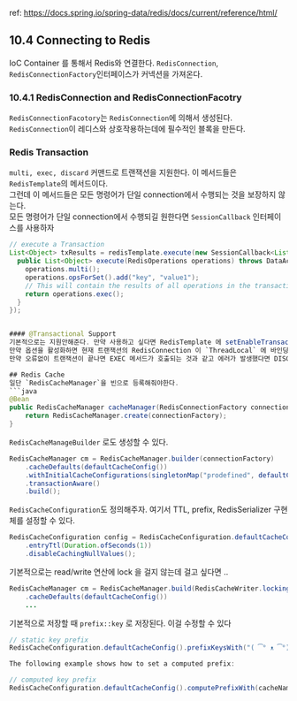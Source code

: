 ref: https://docs.spring.io/spring-data/redis/docs/current/reference/html/

## 10.4 Connecting to Redis
IoC Container 를 통해서 Redis와 연결한다. `RedisConnection`, `RedisConnectionFactory`인터페이스가 커넥션을 가져온다.  

### 10.4.1 RedisConnection and RedisConnectionFacotry
`RedisConnectionFacotory`는 `RedisConnection`에 의해서 생성된다.  
`RedisConnection`이 레디스와 상호작용하는데에 필수적인 블록을 만든다.  

### Redis Transaction
`multi, exec, discard` 커맨드로 트랜잭션을 지원한다. 이 메서드들은 `RedisTemplate`의 메서드이다.  
그런데 이 메서드들은 모든 명령어가 단일 connection에서 수행되는 것을 보장하지 않는다.  
모든 명령어가 단일 connection에서 수행되길 원한다면 `SessionCallback` 인터페이스를 사용하자

```java
// execute a Transaction
List<Object> txResults = redisTemplate.execute(new SessionCallback<List<Object>>() {
  public List<Object> execute(RedisOperations operations) throws DataAccessException {
    operations.multi();
    operations.opsForSet().add("key", "value1");
    // This will contain the results of all operations in the transaction
    return operations.exec();
  }
});


#### @Transactional Support
기본적으로는 지원안해준다. 만약 사용하고 싶다면 RedisTemplate 에 setEnableTransactionSupport(true)를 설정해야한다.  
만약 옵션을 활성화하면 현재 트랜잭션의 RedisConnection 이 `ThreadLocal` 에 바인딩된다.  
만약 오류없이 트랜잭션이 끝나면 EXEC 메서드가 호출되는 것과 같고 에러가 발생했다면 DISCARD 가 호출된 것과 같을 것이다.

## Redis Cache
일단 `RedisCacheManager`을 빈으로 등록해줘야한다.  
```java
@Bean
public RedisCacheManager cacheManager(RedisConnectionFactory connectionFactory) {
    return RedisCacheManager.create(connectionFactory);
}
```
`RedisCacheManageBuilder` 로도 생성할 수 있다.
```java
RedisCacheManager cm = RedisCacheManager.builder(connectionFactory)
    .cacheDefaults(defaultCacheConfig())
    .withInitialCacheConfigurations(singletonMap("prodefined", defaultCacheConfig().disableCachingNullValues()))
    .transactionAware()
    .build();
```

`RedisCacheConfiguration`도 정의해주자. 여기서 TTL, prefix, RedisSerializer 구현체를 설정할 수 있다.  
```java
RedisCacheConfiguration config = RedisCacheConfiguration.defaultCacheConfig()
    .entryTtl(Duration.ofSeconds(1))
    .disableCachingNullValues();
```
기본적으로는 read/write 연산에 lock 을 걸지 않는데 걸고 싶다면 ..
```java
RedisCacheManager cm = RedisCacheManager.build(RedisCacheWriter.lockingRedisCacheWriter(connectionFactory))
	.cacheDefaults(defaultCacheConfig())
	...
```


기본적으로 저장할 때 `prefix::key` 로 저장된다. 이걸 수정할 수 있다
```java
// static key prefix
RedisCacheConfiguration.defaultCacheConfig().prefixKeysWith("( ͡° ᴥ ͡°)"); // prefix가 이걸로 바뀜

The following example shows how to set a computed prefix:

// computed key prefix
RedisCacheConfiguration.defaultCacheConfig().computePrefixWith(cacheName -> "¯\_(ツ)_/¯" + cacheName); // 기존 prefix가 cacheName 으로 들어옴.
```
